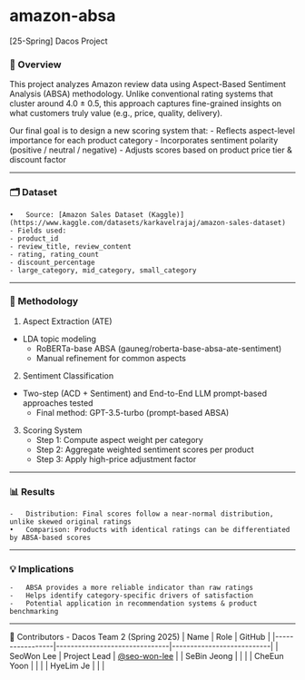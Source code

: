 # amazon-absa

[25-Spring] Dacos Project

### 📌 Overview

This project analyzes Amazon review data using Aspect-Based Sentiment Analysis (ABSA) methodology.
Unlike conventional rating systems that cluster around 4.0 ± 0.5, this approach captures fine-grained insights on what customers truly value (e.g., price, quality, delivery).

Our final goal is to design a new scoring system that:
	- Reflects aspect-level importance for each product category
	- Incorporates sentiment polarity (positive / neutral / negative)
	- Adjusts scores based on product price tier & discount factor

---

### 🗂 Dataset
	•	Source: [Amazon Sales Dataset (Kaggle)](https://www.kaggle.com/datasets/karkavelrajaj/amazon-sales-dataset)
	- Fields used:
	- product_id
	- review_title, review_content
	- rating, rating_count
	- discount_percentage
	- large_category, mid_category, small_category

---

### 🔎 Methodology

1. Aspect Extraction (ATE)
  - LDA topic modeling
	- RoBERTa-base ABSA (gauneg/roberta-base-absa-ate-sentiment)
	- Manual refinement for common aspects

2. Sentiment Classification
  - Two-step (ACD + Sentiment) and End-to-End LLM prompt-based approaches tested
	-	Final method: GPT-3.5-turbo (prompt-based ABSA)

3. Scoring System
	-	Step 1: Compute aspect weight per category
	-	Step 2: Aggregate weighted sentiment scores per product
	-	Step 3: Apply high-price adjustment factor

---

### 📊 Results
	-	Distribution: Final scores follow a near-normal distribution, unlike skewed original ratings
	•	Comparison: Products with identical ratings can be differentiated by ABSA-based scores

---

### 💡 Implications
	-	ABSA provides a more reliable indicator than raw ratings
	-	Helps identify category-specific drivers of satisfaction
	-	Potential application in recommendation systems & product benchmarking

---

👥 Contributors
	- Dacos Team 2 (Spring 2025)
| Name            | Role                          | GitHub                    |
|-----------------|-------------------------------|---------------------------|
| SeoWon Lee      | Project Lead                  | [@seo-won-lee](https://github.com/seo-won-lee) |
| SeBin Jeong     |                               |                            |
| CheEun Yoon     |                                |                            |
| HyeLim Je       |                                |                             |
  

